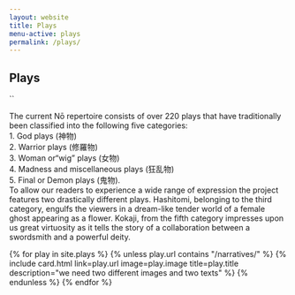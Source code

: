 ```yaml
---
layout: website
title: Plays
menu-active: plays
permalink: /plays/
---
```

<main class="page-content">
  <div class="text-container">
    <h2>Plays</h2>``
    <p>The current Nō repertoire consists of over 220 plays that have traditionally been classified into the following five categories:<br> 
1. God plays (神物) <br> 
2. Warrior plays (修羅物) <br> 
3. Woman or“wig” plays (女物) <br> 
4. Madness and miscellaneous plays (狂乱物)<br> 
5. Final or Demon plays (鬼物). <br> 
To allow our readers to experience a wide range of expression the project features two drastically different plays. Hashitomi, belonging to the third category, engulfs the viewers in a dream-like tender world of a female ghost appearing as a flower. Kokaji, from the fifth category impresses upon us great virtuosity as it tells the story of a collaboration between a swordsmith and a powerful deity. </p> 
     </div>
  
   <div class="list-plays">
    <div class="cards-container">
      {% for play in site.plays %}
        {% unless play.url contains "/narratives/" %}
          {% include card.html
            link=play.url
            image=play.image
            title=play.title
            description="we need two different images and two texts"
          %}
        {% endunless %}
      {% endfor %}
    </div>
  </div>

</main>
